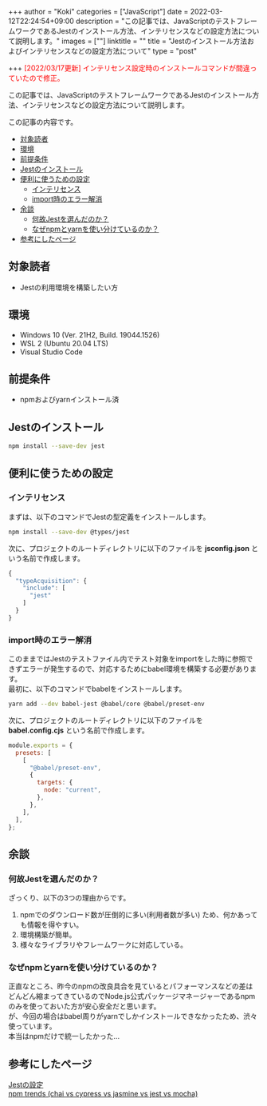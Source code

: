 +++
author = "Koki"
categories = ["JavaScript"]
date = 2022-03-12T22:24:54+09:00
description = "この記事では、JavaScriptのテストフレームワークであるJestのインストール方法、インテリセンスなどの設定方法について説明します。"
images = [""]
linktitle = ""
title = "Jestのインストール方法およびインテリセンスなどの設定方法について"
type = "post"

+++
<font color="red">[2022/03/17更新] インテリセンス設定時のインストールコマンドが間違っていたので修正。</font>

この記事では、JavaScriptのテストフレームワークであるJestのインストール方法、インテリセンスなどの設定方法について説明します。

この記事の内容です。
<!-- START doctoc generated TOC please keep comment here to allow auto update -->
<!-- DON'T EDIT THIS SECTION, INSTEAD RE-RUN doctoc TO UPDATE -->


- <font color="#1111cc">[対象読者](#%E5%AF%BE%E8%B1%A1%E8%AA%AD%E8%80%85)</font>
- <font color="#1111cc">[環境](#%E7%92%B0%E5%A2%83)</font>
- <font color="#1111cc">[前提条件](#%E5%89%8D%E6%8F%90%E6%9D%A1%E4%BB%B6)</font>
- <font color="#1111cc">[Jestのインストール](#jest%E3%81%AE%E3%82%A4%E3%83%B3%E3%82%B9%E3%83%88%E3%83%BC%E3%83%AB)</font>
- <font color="#1111cc">[便利に使うための設定](#%E4%BE%BF%E5%88%A9%E3%81%AB%E4%BD%BF%E3%81%86%E3%81%9F%E3%82%81%E3%81%AE%E8%A8%AD%E5%AE%9A)</font>
  - <font color="#1111cc">[インテリセンス](#%E3%82%A4%E3%83%B3%E3%83%86%E3%83%AA%E3%82%BB%E3%83%B3%E3%82%B9)</font>
  - <font color="#1111cc">[import時のエラー解消](#import%E6%99%82%E3%81%AE%E3%82%A8%E3%83%A9%E3%83%BC%E8%A7%A3%E6%B6%88)</font>
- <font color="#1111cc">[余談](#%E4%BD%99%E8%AB%87)</font>
  - <font color="#1111cc">[何故Jestを選んだのか？](#%E4%BD%95%E6%95%85jest%E3%82%92%E9%81%B8%E3%82%93%E3%81%A0%E3%81%AE%E3%81%8B)</font>
  - <font color="#1111cc">[なぜnpmとyarnを使い分けているのか？](#%E3%81%AA%E3%81%9Cnpm%E3%81%A8yarn%E3%82%92%E4%BD%BF%E3%81%84%E5%88%86%E3%81%91%E3%81%A6%E3%81%84%E3%82%8B%E3%81%AE%E3%81%8B)</font>
- <font color="#1111cc">[参考にしたページ](#%E5%8F%82%E8%80%83%E3%81%AB%E3%81%97%E3%81%9F%E3%83%9A%E3%83%BC%E3%82%B8)</font>

<!-- END doctoc generated TOC please keep comment here to allow auto update -->


## 対象読者
- Jestの利用環境を構築したい方


## 環境
- Windows 10 (Ver. 21H2, Build. 19044.1526)
- WSL 2 (Ubuntu 20.04 LTS)
- Visual Studio Code


## 前提条件
- npmおよびyarnインストール済


## Jestのインストール
```sh
npm install --save-dev jest
```

## 便利に使うための設定
### インテリセンス
まずは、以下のコマンドでJestの型定義をインストールします。
```sh
npm install --save-dev @types/jest
```

次に、プロジェクトのルートディレクトリに以下のファイルを **jsconfig.json** という名前で作成します。
```javascript
{
  "typeAcquisition": {
    "include": [
      "jest"
    ]
  }
}
```


### import時のエラー解消
このままではJestのテストファイル内でテスト対象をimportをした時に参照できずエラーが発生するので、対応するためにbabel環境を構築する必要があります。  
最初に、以下のコマンドでbabelをインストールします。
```sh
yarn add --dev babel-jest @babel/core @babel/preset-env
```

次に、プロジェクトのルートディレクトリに以下のファイルを  **babel.config.cjs** という名前で作成します。
```javascript
module.exports = {
  presets: [
    [
      "@babel/preset-env",
      {
        targets: {
          node: "current",
        },
      },
    ],
  ],
};
```

## 余談
### 何故Jestを選んだのか？
ざっくり、以下の3つの理由からです。
1. npmでのダウンロード数が圧倒的に多い(利用者数が多い) ため、何かあっても情報を得やすい。
2. 環境構築が簡単。
3. 様々なライブラリやフレームワークに対応している。


### なぜnpmとyarnを使い分けているのか？
正直なところ、昨今のnpmの改良具合を見ているとパフォーマンスなどの差はどんどん縮まってきているのでNode.js公式パッケージマネージャーであるnpmのみを使っておいた方が安心安全だと思います。  
が、今回の場合はbabel周りがyarnでしかインストールできなかったため、渋々使っています。  
本当はnpmだけで統一したかった...


## 参考にしたページ
<font color="#1111cc"><a href="https://jestjs.io/ja/docs/configuration" target="_blank">Jestの設定</a></font>  
<font color="#1111cc"><a href="https://www.npmtrends.com/jest-vs-jasmine-vs-mocha-vs-chai-vs-cypress" target="_blank">npm trends (chai vs cypress vs jasmine vs jest vs mocha)</a></font>
